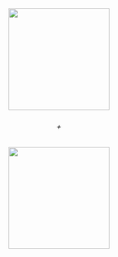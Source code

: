 <div align="center">
  <img height="200" src="https://i.giphy.com/l0ExdMHUDKteztyfe.webp"  />
</div>

###

<h6 align="center">+</h6>

###

<div align="center">
  <img height="200" src="https://media.giphy.com/media/v1.Y2lkPTc5MGI3NjExbjlzYW44dDFzN2h1cHBrdGR5YWxsMm9jenlwNG1vYmJpcmthOTJ0eCZlcD12MV9naWZzX3NlYXJjaCZjdD1n/lJNoBCvQYp7nq/giphy.gif"  />
</div>

###

